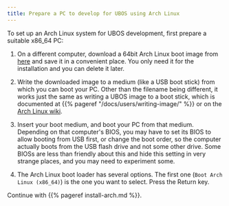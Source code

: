 ```yaml
---
title: Prepare a PC to develop for UBOS using Arch Linux
---
```


To set up an Arch Linux system for UBOS development, first prepare
a suitable x86_64 PC:

1. On a different computer, download a 64bit Arch Linux boot image from
   [here](https://www.archlinux.org/download/) and save it in a convenient
   place. You only need it for the installation and you can delete it later.

1. Write the downloaded image to a medium (like a USB boot stick) from which you can boot
   your PC. Other than the filename being different, it works just the same as writing a
   UBOS image to a boot stick, which is documented
   at {{% pageref "/docs/users/writing-image/" %}} or on the
   [Arch Linux wiki](https://wiki.archlinux.org/index.php/USB_flash_installation_media).

1. Insert your boot medium, and boot your PC from that medium. Depending on that computer's BIOS,
   you may have to set its BIOS to allow booting from USB first, or change the boot order, so the
   computer actually boots from the USB flash drive and not some other drive. Some BIOSs
   are less than friendly about this and hide this setting in very strange places, and
   you may need to experiment some.

1. The Arch Linux boot loader has several options. The first one (``Boot Arch Linux (x86_64)``)
   is the one you want to select. Press the Return key.

Continue with {{% pageref install-arch.md %}}.
